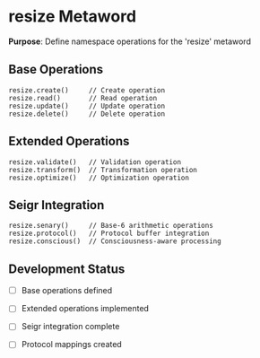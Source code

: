 # resize Metaword

**Purpose**: Define namespace operations for the 'resize' metaword

## Base Operations

```hyphos
resize.create()     // Create operation
resize.read()       // Read operation  
resize.update()     // Update operation
resize.delete()     // Delete operation
```

## Extended Operations

```hyphos
resize.validate()   // Validation operation
resize.transform()  // Transformation operation
resize.optimize()   // Optimization operation
```

## Seigr Integration

```hyphos
resize.senary()     // Base-6 arithmetic operations
resize.protocol()   // Protocol buffer integration
resize.conscious()  // Consciousness-aware processing
```

## Development Status

- [ ] Base operations defined
- [ ] Extended operations implemented  
- [ ] Seigr integration complete
- [ ] Protocol mappings created

